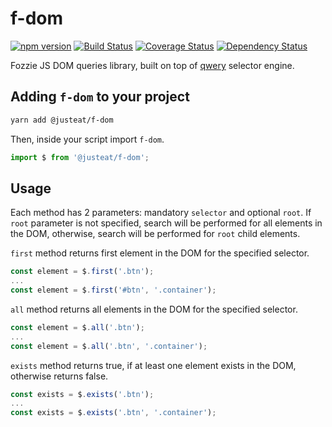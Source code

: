 # f-dom

[![npm version](https://badge.fury.io/js/%40justeat%2Ff-dom.svg)](https://badge.fury.io/js/%40justeat%2Ff-dom)
[![Build Status](https://travis-ci.org/justeat/f-dom.svg)](https://travis-ci.org/justeat/f-dom)
[![Coverage Status](https://coveralls.io/repos/github/justeat/f-dom/badge.svg)](https://coveralls.io/github/justeat/f-dom)
[![Dependency Status](https://gemnasium.com/badges/github.com/justeat/f-dom.svg)](https://gemnasium.com/github.com/justeat/f-dom)


Fozzie JS DOM queries library, built on top of [qwery](https://www.npmjs.com/package/qwery) selector engine.

## Adding `f-dom` to your project

```bash
yarn add @justeat/f-dom
```

Then, inside your script import `f-dom`.

```js
import $ from '@justeat/f-dom';
```

## Usage

Each method has 2 parameters: mandatory `selector` and optional `root`. 
If `root` parameter is not specified, search will be performed for all elements in the DOM, otherwise, search will be performed for `root` child elements.

`first` method returns first element in the DOM for the specified selector.

```js
const element = $.first('.btn');
...
const element = $.first('#btn', '.container');
```

`all` method returns all elements in the DOM for the specified selector.

```js
const element = $.all('.btn');
...
const element = $.all('.btn', '.container');
```

`exists` method returns true, if at least one element exists in the DOM, otherwise returns false.

```js
const exists = $.exists('.btn');
...
const exists = $.exists('.btn', '.container');
```